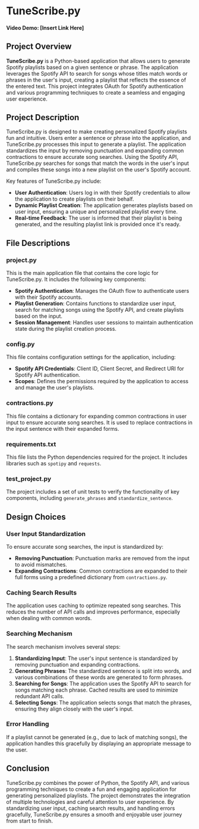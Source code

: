 # TuneScribe.py
#### Video Demo:    [Insert Link Here]

## Project Overview

**TuneScribe.py** is a Python-based application that allows users to generate Spotify playlists based on a given sentence or phrase. The application leverages the Spotify API to search for songs whose titles match words or phrases in the user's input, creating a playlist that reflects the essence of the entered text. This project integrates OAuth for Spotify authentication and various programming techniques to create a seamless and engaging user experience.

## Project Description

TuneScribe.py is designed to make creating personalized Spotify playlists fun and intuitive. Users enter a sentence or phrase into the application, and TuneScribe.py processes this input to generate a playlist. The application standardizes the input by removing punctuation and expanding common contractions to ensure accurate song searches. Using the Spotify API, TuneScribe.py searches for songs that match the words in the user's input and compiles these songs into a new playlist on the user's Spotify account.

Key features of TuneScribe.py include:
- **User Authentication**: Users log in with their Spotify credentials to allow the application to create playlists on their behalf.
- **Dynamic Playlist Creation**: The application generates playlists based on user input, ensuring a unique and personalized playlist every time.
- **Real-time Feedback**: The user is informed that their playlist is being generated, and the resulting playlist link is provided once it's ready.

## File Descriptions

### project.py

This is the main application file that contains the core logic for TuneScribe.py. It includes the following key components:
- **Spotify Authentication**: Manages the OAuth flow to authenticate users with their Spotify accounts.
- **Playlist Generation**: Contains functions to standardize user input, search for matching songs using the Spotify API, and create playlists based on the input.
- **Session Management**: Handles user sessions to maintain authentication state during the playlist creation process.

### config.py

This file contains configuration settings for the application, including:
- **Spotify API Credentials**: Client ID, Client Secret, and Redirect URI for Spotify API authentication.
- **Scopes**: Defines the permissions required by the application to access and manage the user's playlists.

### contractions.py

This file contains a dictionary for expanding common contractions in user input to ensure accurate song searches. It is used to replace contractions in the input sentence with their expanded forms.

### requirements.txt

This file lists the Python dependencies required for the project. It includes libraries such as `spotipy` and `requests`.

### test_project.py

The project includes a set of unit tests to verify the functionality of key components, including `generate_phrases` and `standardize_sentence`.

## Design Choices

### User Input Standardization

To ensure accurate song searches, the input is standardized by:
- **Removing Punctuation**: Punctuation marks are removed from the input to avoid mismatches.
- **Expanding Contractions**: Common contractions are expanded to their full forms using a predefined dictionary from `contractions.py`.

### Caching Search Results

The application uses caching to optimize repeated song searches. This reduces the number of API calls and improves performance, especially when dealing with common words.

### Searching Mechanism

The search mechanism involves several steps:
1. **Standardizing Input**: The user's input sentence is standardized by removing punctuation and expanding contractions.
2. **Generating Phrases**: The standardized sentence is split into words, and various combinations of these words are generated to form phrases.
3. **Searching for Songs**: The application uses the Spotify API to search for songs matching each phrase. Cached results are used to minimize redundant API calls.
4. **Selecting Songs**: The application selects songs that match the phrases, ensuring they align closely with the user's input.

### Error Handling

If a playlist cannot be generated (e.g., due to lack of matching songs), the application handles this gracefully by displaying an appropriate message to the user.

## Conclusion

TuneScribe.py combines the power of Python, the Spotify API, and various programming techniques to create a fun and engaging application for generating personalized playlists. The project demonstrates the integration of multiple technologies and careful attention to user experience. By standardizing user input, caching search results, and handling errors gracefully, TuneScribe.py ensures a smooth and enjoyable user journey from start to finish.
